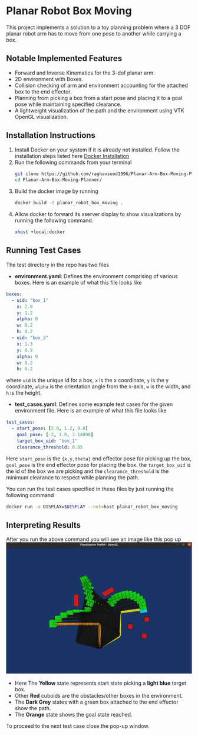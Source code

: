# Planar Robot Box Moving
This project implements a solution to a toy planning problem where a 3 DOF planar robot arm has to move from one pose to another while carrying a box.

## Notable Implemented Features
* Forward and Inverse Kinematics for the 3-dof planar arm.
* 2D environment with Boxes.
* Collision checking of arm and environment accounting for the attached box to the end effector.
* Planning from picking a box from a start pose and placing it to a goal pose while maintaining specified clearance.
* A lightweight visualization of the path and the environment using VTK OpenGL visualization.


## Installation Instructions

1. Install Docker on your system if it is already not installed. Follow the installation steps listed here [Docker Installation](https://docs.docker.com/get-docker/)
2. Run the following commands from your terminal
    ```sh
    git clone https://github.com/raghavsood1996/Planar-Arm-Box-Moving-Planner.git
    cd Planar-Arm-Box-Moving-Planner/
    ```
3. Build the docker image by running 
    ```sh
    docker build -t planar_robot_box_moving .
4. Allow docker to forward its xserver display to show visualizations by running the following command.
    ```sh
    xhost +local:docker
    ```

## Running Test Cases
The test directory in the repo has two files
* **environment.yaml**: Defines the environment comprising of various boxes. Here is an example of what this file looks like
```yaml
boxes:
  - uid: "box_1"
    x: 2.0
    y: 1.2
    alpha: 0
    w: 0.2
    h: 0.2
  - uid: "box_2"
    x: 1.3
    y: 0.9
    alpha: 0
    w: 0.2
    h: 0.2
```
where `uid` is the unique id for a box, `x` is the x coordinate, `y` is the y coordinate, `alpha` is the orientation angle from the x-axis, `w` is the width, and `h` is the height.

* **test_cases.yaml**: Defines some example test cases for the given environment file. Here is an example of what this file looks like
```yaml
test_cases:
  - start_pose: [2.0, 1.2, 0.0]
    goal_pose: [-2, 1.0, 3.14898]
    target_box_uid: "box_1"
    clearance_threshold: 0.05
```
Here `start_pose` is the `{x,y,theta}` end effector pose for picking up the box, `goal_pose` is the end effector pose for placing the box. the `target_box_uid` is the id of the box we are picking and the `clearance_threshold` is the minimum clearance to respect while planning the path.

You can run the test cases specified in these files by just running the following command
```sh
docker run -e DISPLAY=$DISPLAY --net=host planar_robot_box_moving
```
## Interpreting Results
After you run the above command you will see an image like this pop up
![plan visualisation](image-2.png)
* Here The **Yellow** state represents start state picking a **light blue** target box.
* Other **Red** cuboids are the obstacles/other boxes in the environment.
* The **Dark Grey** states with a green box attached to the end effector show the path.
* The **Orange** state shows the goal state reached.

To proceed to the next test case close the pop-up window.
